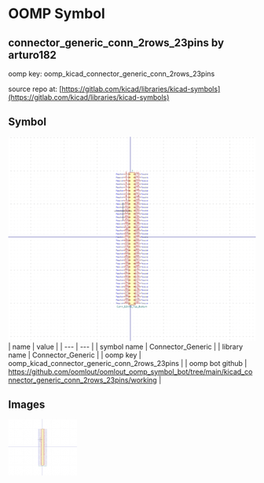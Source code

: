 # OOMP Symbol  
## connector_generic_conn_2rows_23pins  by arturo182  
  
oomp key: oomp_kicad_connector_generic_conn_2rows_23pins  
  
source repo at: [https://gitlab.com/kicad/libraries/kicad-symbols](https://gitlab.com/kicad/libraries/kicad-symbols)  
## Symbol  
  
[![working.png](working_600.png)](working.png)  
| name | value | 
| --- | --- | 
| symbol name | Connector_Generic | 
| library name | Connector_Generic | 
| oomp key | oomp_kicad_connector_generic_conn_2rows_23pins | 
| oomp bot github | https://github.com/oomlout/oomlout_oomp_symbol_bot/tree/main/kicad_connector_generic_conn_2rows_23pins/working | 
## Images  
  
[![working.png](working_140.png)](working.png)  
